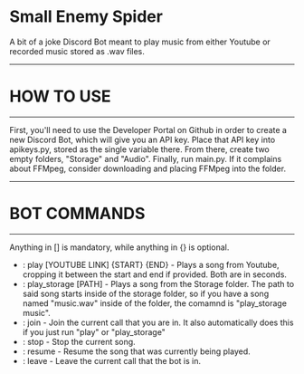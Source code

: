 # Small Enemy Spider
A bit of a joke Discord Bot meant to play music from either Youtube or recorded music stored as .wav files.

<hr>
<h1>HOW TO USE</h1>
<hr>

First, you'll need to use the Developer Portal on Github in order to create a new Discord Bot, which will give you an API key. Place that API key into apikeys.py, stored as the single variable there. From there, create two empty folders, "Storage" and "Audio". Finally, run main.py. If it complains about FFMpeg, consider downloading and placing FFMpeg into the folder.

<hr>
<h1>BOT COMMANDS</h1>
<hr>

Anything in [] is mandatory, while anything in {} is optional.

<ul>
  <li>: play [YOUTUBE LINK] {START} {END} - Plays a song from Youtube, cropping it between the start and end if provided. Both are in seconds.</li>
  <li>: play_storage [PATH] - Plays a song from the Storage folder. The path to said song starts inside of the storage folder, so if you have a song named "music.wav" inside of the folder, the comamnd is "play_storage music".</li>
  <li>: join - Join the current call that you are in. It also automatically does this if you just run "play" or "play_storage"</li>
  <li>: stop - Stop the current song.</li>
  <li>: resume - Resume the song that was currently being played.</li>
  <li>: leave - Leave the current call that the bot is in.</li>
</ul>
